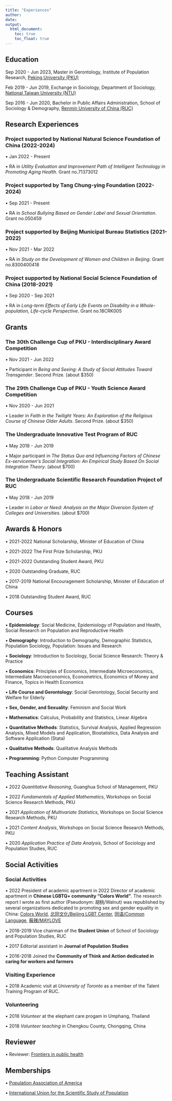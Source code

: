 ```yaml
---
title: "Experiences"
author: 
date: 
output: 
  html_document:
    toc: true
    toc_float: true
---
```


## Education

Sep 2020 - Jun 2023, Master in Gerontology, Institute of Population Research, [Peking University (PKU)](https://english.pku.edu.cn/)

Feb 2019 - Jun 2019, Exchange in Sociology, Department of Sociology, [National Taiwan University (NTU)](https://www.ntu.edu.tw/english/index.html) 

Sep 2016 - Jun 2020, Bachelor in Public Affairs Administration, School of Sociology & Demography, [Renmin University of China (RUC)](https://www.ruc.edu.cn/en)


## Research Experiences

### Project supported by National Natural Science Foundation of China (2022-2024)
• Jan 2022 - Present

• RA in *Utility Evaluation and Improvement Path of Intelligent Technology in Promoting Aging Health*. Grant no.71373012

### Project supported by Tang Chung-ying Foundation (2022-2024)
• Sep 2021 - Present

• RA in *School Bullying Based on Gender Label and Sexual Orientation*. Grant no.050459

### Project supported by Beijing Municipal Bureau Statistics (2021-2022)

• Nov 2021 - Mar 2022

• RA in *Study on the Development of Women and Children in Beijing*. Grant no.8300400418

### Project supported by National Social Science Foundation of China (2018-2021)

• Sep 2020 - Sep 2021

• RA in *Long-term Effects of Early Life Events on Disability in a Whole-population, Life-cycle Perspective*. Grant no.18CRK005


## Grants

### The 30th Challenge Cup of PKU - Interdisciplinary Award Competition

• Nov 2021 - Jun 2022

• Participant in *Being and Seeing: A Study of Social Attitudes Toward Transgender*. Second Prize. (about $350)

### The 29th Challenge Cup of PKU - Youth Science Award Competition

• Nov 2020 - Jun 2021

• Leader in *Faith in the Twilight Years: An Exploration of the Religious Course of Chinese Older Adults*. Second Prize. (about $350)

### The Undergraduate Innovative Test Program of RUC

• May 2018 - Jun 2019

• Major participant in *The Status Quo and Influencing Factors of Chinese Ex-servicemen's Social Integration: An Empirical Study Based On Social Integration Theory*. (about $700)

### The Undergraduate Scientific Research Foundation Project of RUC

• May 2018 - Jun 2019

• Leader in *Labor or Need: Analysis on the Major Diversion System of Colleges and Universities*. (about $700)

##	Awards & Honors

• 2021-2022 National Scholarship, Minister of Education of China

• 2021-2022 The First Prize Scholarship, PKU

• 2021-2022 Outstanding Student Award, PKU

• 2020 Outstanding Graduate, RUC

• 2017-2019 National Encouragement Scholarship, Minister of Education of China

• 2018 Outstanding Student Award, RUC

## Courses

• **Epidemiology**: Social Medicine, Epidemiology of Population and Health, Social Research on Population and Reproductive Health

• **Demography**: Introduction to Demography, Demographic Statistics, Population Sociology, Population: Issues and Research

• **Sociology**: Introduction to Sociology, Social Science Research: Theory & Practice 

• **Economics**: Principles of Economics, Intermediate Microeconomics, Intermediate Macroeconomics, Econometrics, Economics of Money and Finance, Topics in Health Economics

• **Life Course and Gerontology**: Social Gerontology, Social Security and Welfare for Elderly

• **Sex, Gender, and Sexuality**: Feminism and Social Work

• **Mathematics**: Calculus, Probability and Statistics, Linear Algebra

• **Quantitative Methods**: Statistics, Survival Analysis, Applied Regression Analysis, Mixed Models and Application, Biostatistics, Data Analysis and Software Application (Stata)

• **Qualitative Methods**: Qualitative Analysis Methods

• **Programming**: Python Computer Programming
	
## Teaching Assistant

• 2022 *Quantitative Reasoning*, Guanghua School of Management, PKU

• 2022 *Fundamentals of Applied Mathematics*, Workshops on Social Science Research Methods, PKU

• 2021 *Application of Multivariate Statistics*, Workshops on Social Science Research Methods, PKU

• 2021 *Content Analysis*, Workshops on Social Science Research Methods, PKU

• 2020 *Application Practice of Data Analysis*, School of Sociology and Population Studies, RUC


## Social Activities

### Social Activities

• 2022 President of academic apartment in 2022 Director of academic apartment in **Chinese LGBTQ+ community “Colors World”**. The research report I wrote as first author (Pseudonym: 胡桃/Walnut) was republished by several organizations dedicated to promoting sex and gender equality in China: [Colors World](https://colorsworld.top/articles/2022/ColorsWorld_2022-03-30%2021_%E5%8E%9F%E5%88%9B%E7%A0%94%E7%A9%B6%20_%202022%E5%B9%B4%E5%85%B3%E4%BA%8E%E8%B7%A8%E6%80%A7%E5%88%AB%E8%80%85%E7%9A%84%E7%A4%BE%E4%BC%9A%E6%80%81%E5%BA%A6%E8%B0%83%E6%9F%A5%E6%8A%A5%E5%91%8A.html), [北同文化/Beijing LGBT Center](https://mp.weixin.qq.com/s/RkhMyjMeRcHsRKX6qG_q1g), [同语/Common Language](https://mp.weixin.qq.com/s/uPPHT73HO7oNKmefTdKQoQ), [莓辣/MAYLOVE](https://mp.weixin.qq.com/s/KCdn9x4ozTZQHNzuUKt2qw)

• 2018-2019 Vice chairman of the **Student Union** of School of Sociology and Population Studies, RUC

• 2017 Editorial assistant in **Journal of Population Studies**

• 2016-2018 Joined the **Community of Think and Action dedicated in caring for workers and farmers**

### Visiting Experience

• 2018 Academic visit at *University of Toronto* as a member of the Talent Training Program of RUC.


### Volunteering

• 2018 *Volunteer* at the elephant care progam in Umphang, Thailand

• 2018 *Volunteer teaching* in Chengkou County, Chongqing, China


## Reviewer


• Reviewer: [Frontiers in public health](https://www.frontiersin.org/articles/10.3389/fpubh.2022.965017/full?&utm_source=Email_to_rerev_&utm_medium=Email&utm_content=T1_11.5e4_reviewer&utm_campaign=Email_publication&journalName=Frontiers_in_Public_Health&id=965017)

## Memberships

•  [Population Association of America](https://www.populationassociation.org/home)

•  [International Union for the Scientific Study of Population](https://www.iussp.org/)
